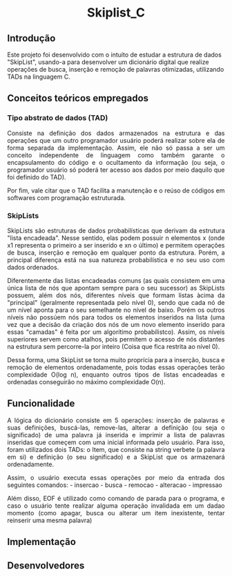 <h1 align="center">Skiplist_C</h1>

## Introdução
  Este projeto foi desenvolvido com o intuíto de estudar a estrutura de dados "SkipList", usando-a para desenvolver um dicionário digital que realize operações de busca, inserção e remoção de palavras otimizadas, utilizando TADs na linguagem C.

## Conceitos teóricos empregados

### Tipo abstrato de dados (TAD)
<p align="justify">
  Consiste na definição dos dados armazenados na estrutura e das operações que um outro programador usuário poderá realizar sobre ela de forma separada da implementação. Assim, ele não só passa a ser um conceito independente de linguagem como também garante o encapsulamento do código e o ocultamento da informação (ou seja, o programador usuário só poderá ter acesso aos dados por meio daquilo que foi definido do TAD). 
</p>
<p align="justify">
  Por fim, vale citar que o TAD facilita a manutenção e o reúso de códigos em softwares com programação estruturada.
</p>

### SkipLists
<p align="justify">
  SkipLists são estruturas de dados probabilísticas que derivam da estrutura "lista encadeada". Nesse sentido, elas podem possuir n elementos x (onde x1 representa o primeiro a ser inserido e xn o último) e permitem operações de busca, inserção e remoção em qualquer ponto da estrutura. Porém, a principal diferença está na sua natureza probabilística e no seu uso com dados ordenados.
</p>
<p align="justify">
  Diferentemente das listas encadeadas comuns (as quais consistem em uma única lista de nós que apontam sempre para o seu sucessor) as SkipLists possuem, além dos nós, diferentes níveis que formam listas àcima da "principal" (geralmente representada pelo nível 0), sendo que cada nó de um nível aponta para o seu semelhante no nível de baixo. Porém os outros níveis não possúem nós para todos os elementos inseridos na lista (uma vez que a decisão da criação dos nós de um novo elemento inserido para essas "camadas" é feita por um algorítimo probabílistco). Assim, os níveis superiores servem como atalhos, pois permitem o acesso de nós distantes na estrutura sem percorre-la por inteiro (Coisa que fica restrita ao nível 0).
</p>
<p align="justify">
   Dessa forma, uma SkipList se torna muito proprícia para a inserção, busca e remoção de elementos ordenadamente, pois todas essas operações terão complexidade O(log n), enquanto outros tipos de listas encadeadas e ordenadas conseguirão no máximo complexidade O(n).
</p>

## Funcionalidade
<p align="justify">
  A lógica do dicionário consiste em 5 operações: inserção de palavras e suas definições, buscá-las, remove-las, alterar a definição (ou seja o significado) de uma palavra já inserida e imprimir a lista de palavras inseridas que começem com uma inicial informada pelo usuário. Para isso, foram utilizados dois TADs: o Item, que consiste na string verbete (a palavra em si) e definição (o seu significado) e a SkipList que os armazenará ordenadamente.
</p>
<p align="justify">
  Assim, o usuário executa essas operações por meio da entrada dos seguintes comandos:
  - insercao <verbete> <definicao>
  - busca <verbete>
  - remocao <verbete>
  - alteracao <verbete> <nova_descrição>
  - impressao <letra_inicial>
</p>
<p align="justify">
  Além disso, EOF é utilizado como comando de parada para o programa, e caso o usuário tente realizar alguma operação invalidada em um dadao momento (como apagar, busca ou alterar um item inexistente, tentar reinserir uma mesma palavra)
</p>

## Implementação

## Desenvolvedores

